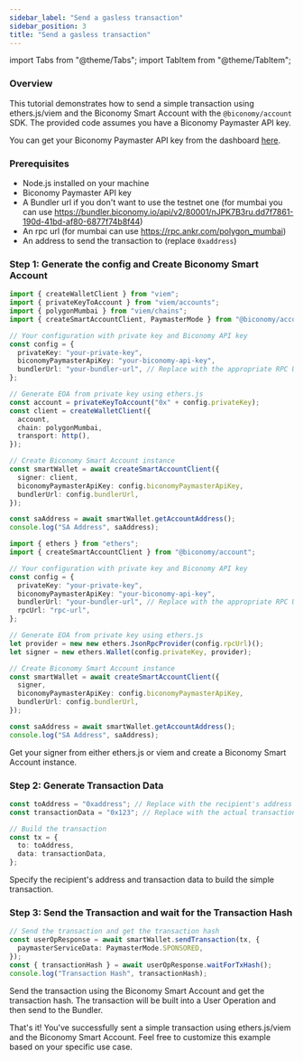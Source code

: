 ```yaml
---
sidebar_label: "Send a gasless transaction"
sidebar_position: 3
title: "Send a gasless transaction"
---
```


import Tabs from "@theme/Tabs";
import TabItem from "@theme/TabItem";

### Overview

This tutorial demonstrates how to send a simple transaction using ethers.js/viem and the Biconomy Smart Account with the `@biconomy/account` SDK. The provided code assumes you have a Biconomy Paymaster API key.

You can get your Biconomy Paymaster API key from the dashboard [here](https://dashboard.biconomy.io/).

### Prerequisites

- Node.js installed on your machine
- Biconomy Paymaster API key
- A Bundler url if you don't want to use the testnet one (for mumbai you can use https://bundler.biconomy.io/api/v2/80001/nJPK7B3ru.dd7f7861-190d-41bd-af80-6877f74b8f44)
- An rpc url (for mumbai can use https://rpc.ankr.com/polygon_mumbai)
- An address to send the transaction to (replace `0xaddress`)

### Step 1: Generate the config and Create Biconomy Smart Account

<Tabs>
<TabItem value="viem" label="viem">

```typescript
import { createWalletClient } from "viem";
import { privateKeyToAccount } from "viem/accounts";
import { polygonMumbai } from "viem/chains";
import { createSmartAccountClient, PaymasterMode } from "@biconomy/account";

// Your configuration with private key and Biconomy API key
const config = {
  privateKey: "your-private-key",
  biconomyPaymasterApiKey: "your-biconomy-api-key",
  bundlerUrl: "your-bundler-url", // Replace with the appropriate RPC URL
};

// Generate EOA from private key using ethers.js
const account = privateKeyToAccount("0x" + config.privateKey);
const client = createWalletClient({
  account,
  chain: polygonMumbai,
  transport: http(),
});

// Create Biconomy Smart Account instance
const smartWallet = await createSmartAccountClient({
  signer: client,
  biconomyPaymasterApiKey: config.biconomyPaymasterApiKey,
  bundlerUrl: config.bundlerUrl,
});

const saAddress = await smartWallet.getAccountAddress();
console.log("SA Address", saAddress);
```

</TabItem>
<TabItem value="ethers" label="ethers">

```typescript
import { ethers } from "ethers";
import { createSmartAccountClient } from "@biconomy/account";

// Your configuration with private key and Biconomy API key
const config = {
  privateKey: "your-private-key",
  biconomyPaymasterApiKey: "your-biconomy-api-key",
  bundlerUrl: "your-bundler-url", // Replace with the appropriate RPC URL
  rpcUrl: "rpc-url",
};

// Generate EOA from private key using ethers.js
let provider = new new ethers.JsonRpcProvider(config.rpcUrl)();
let signer = new ethers.Wallet(config.privateKey, provider);

// Create Biconomy Smart Account instance
const smartWallet = await createSmartAccountClient({
  signer,
  biconomyPaymasterApiKey: config.biconomyPaymasterApiKey,
  bundlerUrl: config.bundlerUrl,
});

const saAddress = await smartWallet.getAccountAddress();
console.log("SA Address", saAddress);
```

</TabItem>
</Tabs>

Get your signer from either ethers.js or viem and create a Biconomy Smart Account instance.

### Step 2: Generate Transaction Data

```typescript
const toAddress = "0xaddress"; // Replace with the recipient's address
const transactionData = "0x123"; // Replace with the actual transaction data

// Build the transaction
const tx = {
  to: toAddress,
  data: transactionData,
};
```

Specify the recipient's address and transaction data to build the simple transaction.

### Step 3: Send the Transaction and wait for the Transaction Hash

```typescript
// Send the transaction and get the transaction hash
const userOpResponse = await smartWallet.sendTransaction(tx, {
  paymasterServiceData: PaymasterMode.SPONSORED,
});
const { transactionHash } = await userOpResponse.waitForTxHash();
console.log("Transaction Hash", transactionHash);
```

Send the transaction using the Biconomy Smart Account and get the transaction hash. The transaction will be built into a User Operation and then send to the Bundler.

That's it! You've successfully sent a simple transaction using ethers.js/viem and the Biconomy Smart Account. Feel free to customize this example based on your specific use case.

```

```

